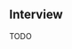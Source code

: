 ## Interview

<!--
https://linkedin.com/interview-prep/assessments/urn:li:fs_assessment:(1,a)/question/urn:li:fs_assessmentQuestion:(10011,aq11)/
-->

TODO
